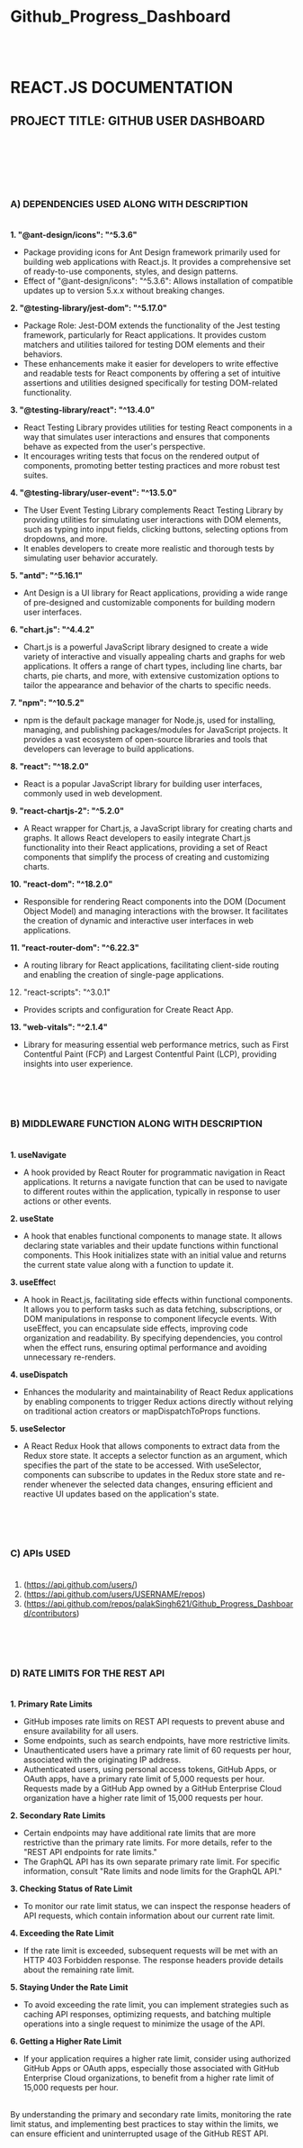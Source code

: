# Github_Progress_Dashboard
<br><br>

# REACT.JS  DOCUMENTATION          
## PROJECT TITLE: GITHUB USER DASHBOARD               
<br><br><br><br>
<br>


### A)	DEPENDENCIES USED ALONG WITH DESCRIPTION       <br><br>               

**1.	"@ant-design/icons": "^5.3.6"**
-	Package providing icons for Ant Design framework primarily used for building web applications with React.js. It provides a comprehensive set of ready-to-use components, styles, and design patterns.
-	Effect of "@ant-design/icons": "^5.3.6": Allows installation of compatible updates up to version 5.x.x without breaking changes.

**2.	"@testing-library/jest-dom": "^5.17.0"**
-	Package Role: Jest-DOM extends the functionality of the Jest testing framework, particularly for React applications. It provides custom matchers and utilities tailored for testing DOM elements and their behaviors. 
-	These enhancements make it easier for developers to write effective and readable tests for React components by offering a set of intuitive assertions and utilities designed specifically for testing DOM-related functionality.

**3.	"@testing-library/react": "^13.4.0"**
-	React Testing Library provides utilities for testing React components in a way that simulates user interactions and ensures that components behave as expected from the user's perspective.
-	It encourages writing tests that focus on the rendered output of components, promoting better testing practices and more robust test suites.

**4.	"@testing-library/user-event": "^13.5.0"**
-	The User Event Testing Library complements React Testing Library by providing utilities for simulating user interactions with DOM elements, such as typing into input fields, clicking buttons, selecting options from dropdowns, and more.
-	It enables developers to create more realistic and thorough tests by simulating user behavior accurately.

**5.	"antd": "^5.16.1"**
-	Ant Design is a UI library for React applications, providing a wide range of pre-designed and customizable components for building modern user interfaces.

**6.	"chart.js": "^4.4.2"**
-	Chart.js is a powerful JavaScript library designed to create a wide variety of interactive and visually appealing charts and graphs for web applications. It offers a range of chart types, including line charts, bar charts, pie charts, and more, with extensive customization options to tailor the appearance and behavior of the charts to specific needs.

**7.	"npm": "^10.5.2"**
-	npm is the default package manager for Node.js, used for installing, managing, and publishing packages/modules for JavaScript projects. It provides a vast ecosystem of open-source libraries and tools that developers can leverage to build applications.

**8.	"react": "^18.2.0"**
-	React is a popular JavaScript library for building user interfaces, commonly used in web development.

**9.	"react-chartjs-2": "^5.2.0"**
-	A React wrapper for Chart.js, a JavaScript library for creating charts and graphs. It allows React developers to easily integrate Chart.js functionality into their React applications, providing a set of React components that simplify the process of creating and customizing charts.

**10.	 "react-dom": "^18.2.0"**
-	Responsible for rendering React components into the DOM (Document Object Model) and managing interactions with the browser. It facilitates the creation of dynamic and interactive user interfaces in web applications.

**11.	 "react-router-dom": "^6.22.3"**
-	A routing library for React applications, facilitating client-side routing and enabling the creation of single-page applications.

12.	 "react-scripts": "^3.0.1"
-	Provides scripts and configuration for Create React App.

**13.	 "web-vitals": "^2.1.4"**
-	Library for measuring essential web performance metrics, such as First Contentful Paint (FCP) and Largest Contentful Paint (LCP), providing insights into user experience.


<br><br><br>




### B)	MIDDLEWARE FUNCTION ALONG WITH DESCRIPTION<br><br>

**1.	useNavigate**
-	A hook provided by React Router for programmatic navigation in React applications. It returns a navigate function that can be used to navigate to different routes within the application, typically in response to user actions or other events.

**2.	useState**
-	A hook that enables functional components to manage state. It allows declaring state variables and their update functions within functional components. This Hook initializes state with an initial value and returns the current state value along with a function to update it. 

**3.	useEffec**t
-	A hook in React.js, facilitating side effects within functional components. It allows you to perform tasks such as data fetching, subscriptions, or DOM manipulations in response to component lifecycle events. With useEffect, you can encapsulate side effects, improving code organization and readability. By specifying dependencies, you control when the effect runs, ensuring optimal performance and avoiding unnecessary re-renders.

**4.	useDispatch**
-	Enhances the modularity and maintainability of React Redux applications by enabling components to trigger Redux actions directly without relying on traditional action creators or mapDispatchToProps functions.

**5.	useSelector**
-	A React Redux Hook that allows components to extract data from the Redux store state. It accepts a selector function as an argument, which specifies the part of the state to be accessed. With useSelector, components can subscribe to updates in the Redux store state and re-render whenever the selected data changes, ensuring efficient and reactive UI updates based on the application's state.


<br><br><br>




### C) APIs USED<br><br>

1. (https://api.github.com/users/)
2. (https://api.github.com/users/USERNAME/repos)
3. (https://api.github.com/repos/palakSingh621/Github_Progress_Dashboard/contributors)
<br><br><br>
<br>





### D)	RATE LIMITS FOR THE REST API<br><br>

**1.	Primary Rate Limits**
-	GitHub imposes rate limits on REST API requests to prevent abuse and ensure availability for all users.
-	Some endpoints, such as search endpoints, have more restrictive limits.
-	Unauthenticated users have a primary rate limit of 60 requests per hour, associated with the originating IP address.
-	Authenticated users, using personal access tokens, GitHub Apps, or OAuth apps, have a primary rate limit of 5,000 requests per hour. Requests made by a GitHub App owned by a GitHub Enterprise Cloud organization have a higher rate limit of 15,000 requests per hour.

**2.	Secondary Rate Limits**
-	Certain endpoints may have additional rate limits that are more restrictive than the primary rate limits. For more details, refer to the "REST API endpoints for rate limits."
-	The GraphQL API has its own separate primary rate limit. For specific information, consult "Rate limits and node limits for the GraphQL API."

**3.	Checking Status of Rate Limit**
-	To monitor our rate limit status, we can inspect the response headers of API requests, which contain information about our current rate limit.

**4.	Exceeding the Rate Limit**
-	If the rate limit is exceeded, subsequent requests will be met with an HTTP 403 Forbidden response. The response headers provide details about the remaining rate limit.

**5.	Staying Under the Rate Limit**
-	To avoid exceeding the rate limit, you can implement strategies such as caching API responses, optimizing requests, and batching multiple operations into a single request to minimize the usage of the API.

**6.	Getting a Higher Rate Limit**
-	If your application requires a higher rate limit, consider using authorized GitHub Apps or OAuth apps, especially those associated with GitHub Enterprise Cloud organizations, to benefit from a higher rate limit of 15,000 requests per hour.
<br><br>

By understanding the primary and secondary rate limits, monitoring the rate limit status, and implementing best practices to stay within the limits, we can ensure efficient and uninterrupted usage of the GitHub REST API.
